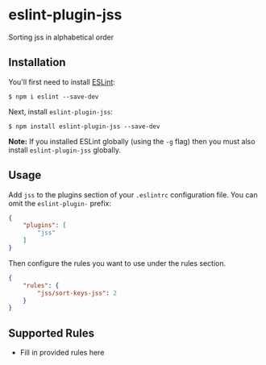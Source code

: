 # eslint-plugin-jss

Sorting jss in alphabetical order

## Installation

You'll first need to install [ESLint](http://eslint.org):

```
$ npm i eslint --save-dev
```

Next, install `eslint-plugin-jss`:

```
$ npm install eslint-plugin-jss --save-dev
```

**Note:** If you installed ESLint globally (using the `-g` flag) then you must also install `eslint-plugin-jss` globally.

## Usage

Add `jss` to the plugins section of your `.eslintrc` configuration file. You can omit the `eslint-plugin-` prefix:

```json
{
    "plugins": [
        "jss"
    ]
}
```


Then configure the rules you want to use under the rules section.

```json
{
    "rules": {
        "jss/sort-keys-jss": 2
    }
}
```

## Supported Rules

* Fill in provided rules here





